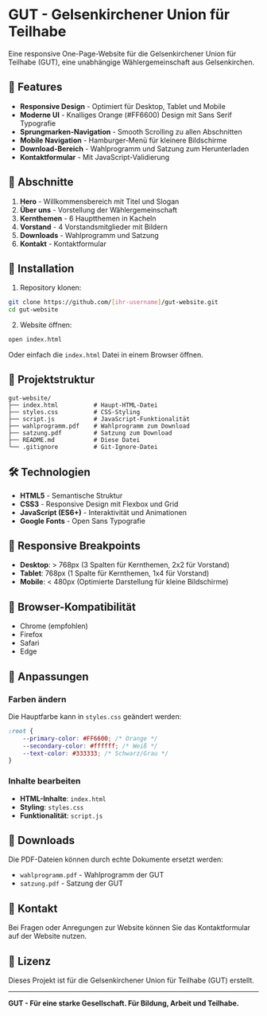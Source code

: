 # GUT - Gelsenkirchener Union für Teilhabe

Eine responsive One-Page-Website für die Gelsenkirchener Union für Teilhabe (GUT), eine unabhängige Wählergemeinschaft aus Gelsenkirchen.

## 🎨 Features

- **Responsive Design** - Optimiert für Desktop, Tablet und Mobile
- **Moderne UI** - Knalliges Orange (#FF6600) Design mit Sans Serif Typografie
- **Sprungmarken-Navigation** - Smooth Scrolling zu allen Abschnitten
- **Mobile Navigation** - Hamburger-Menü für kleinere Bildschirme
- **Download-Bereich** - Wahlprogramm und Satzung zum Herunterladen
- **Kontaktformular** - Mit JavaScript-Validierung

## 📱 Abschnitte

1. **Hero** - Willkommensbereich mit Titel und Slogan
2. **Über uns** - Vorstellung der Wählergemeinschaft
3. **Kernthemen** - 6 Hauptthemen in Kacheln
4. **Vorstand** - 4 Vorstandsmitglieder mit Bildern
5. **Downloads** - Wahlprogramm und Satzung
6. **Kontakt** - Kontaktformular

## 🚀 Installation

1. Repository klonen:
```bash
git clone https://github.com/[ihr-username]/gut-website.git
cd gut-website
```

2. Website öffnen:
```bash
open index.html
```

Oder einfach die `index.html` Datei in einem Browser öffnen.

## 📁 Projektstruktur

```
gut-website/
├── index.html          # Haupt-HTML-Datei
├── styles.css          # CSS-Styling
├── script.js           # JavaScript-Funktionalität
├── wahlprogramm.pdf    # Wahlprogramm zum Download
├── satzung.pdf         # Satzung zum Download
├── README.md           # Diese Datei
└── .gitignore          # Git-Ignore-Datei
```

## 🛠️ Technologien

- **HTML5** - Semantische Struktur
- **CSS3** - Responsive Design mit Flexbox und Grid
- **JavaScript (ES6+)** - Interaktivität und Animationen
- **Google Fonts** - Open Sans Typografie

## 📱 Responsive Breakpoints

- **Desktop**: > 768px (3 Spalten für Kernthemen, 2x2 für Vorstand)
- **Tablet**: 768px (1 Spalte für Kernthemen, 1x4 für Vorstand)
- **Mobile**: < 480px (Optimierte Darstellung für kleine Bildschirme)

## 🎯 Browser-Kompatibilität

- Chrome (empfohlen)
- Firefox
- Safari
- Edge

## 📝 Anpassungen

### Farben ändern
Die Hauptfarbe kann in `styles.css` geändert werden:
```css
:root {
    --primary-color: #FF6600; /* Orange */
    --secondary-color: #ffffff; /* Weiß */
    --text-color: #333333; /* Schwarz/Grau */
}
```

### Inhalte bearbeiten
- **HTML-Inhalte**: `index.html`
- **Styling**: `styles.css`
- **Funktionalität**: `script.js`

## 📄 Downloads

Die PDF-Dateien können durch echte Dokumente ersetzt werden:
- `wahlprogramm.pdf` - Wahlprogramm der GUT
- `satzung.pdf` - Satzung der GUT

## 🤝 Kontakt

Bei Fragen oder Anregungen zur Website können Sie das Kontaktformular auf der Website nutzen.

## 📄 Lizenz

Dieses Projekt ist für die Gelsenkirchener Union für Teilhabe (GUT) erstellt.

---

**GUT - Für eine starke Gesellschaft. Für Bildung, Arbeit und Teilhabe.** 